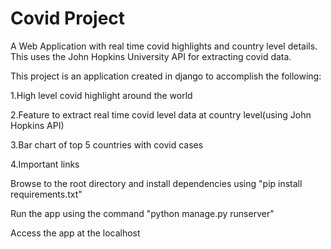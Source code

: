 # Covid Project
A Web Application with real time covid highlights and country level details. This uses the John Hopkins University API for extracting covid data.

This project is an application created in django to accomplish the following:

1.High level covid highlight around the world

2.Feature to extract real time covid level data at country level(using John Hopkins API)

3.Bar chart of top 5 countries with covid cases

4.Important links

Browse to the root directory and install dependencies using "pip install requirements.txt"

Run the app using the command "python manage.py runserver"

Access the app at the localhost
